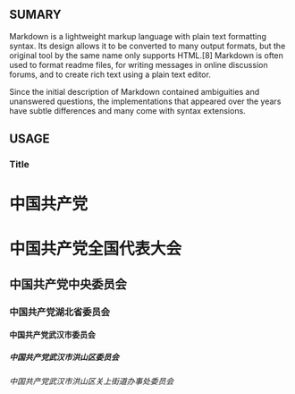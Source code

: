 ## SUMARY

Markdown is a lightweight markup language with plain text formatting syntax. Its design allows it to be converted to many output formats, but the original tool by the same name only supports HTML.[8] Markdown is often used to format readme files, for writing messages in online discussion forums, and to create rich text using a plain text editor.

Since the initial description of Markdown contained ambiguities and unanswered questions, the implementations that appeared over the years have subtle differences and many come with syntax extensions.

## USAGE

### Title

中国共产党
======
# 中国共产党全国代表大会
## 中国共产党中央委员会
### 中国共产党湖北省委员会
#### 中国共产党武汉市委员会
##### 中国共产党武汉市洪山区委员会
###### 中国共产党武汉市洪山区关上街道办事处委员会
